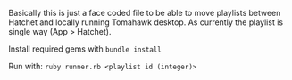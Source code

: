 Basically this is just a face coded file to be able to move playlists between Hatchet and locally running Tomahawk desktop.
As currently the playlist is single way (App > Hatchet).

Install required gems with ``bundle install``

Run with: ``ruby runner.rb <playlist id (integer)>``

